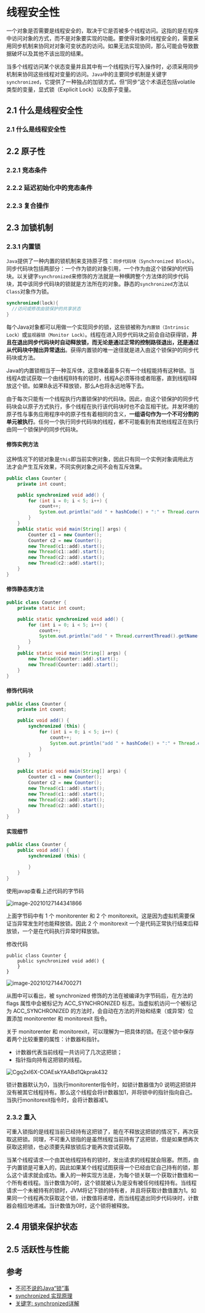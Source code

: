 # 线程安全性

一个对象是否需要是线程安全的，取决于它是否被多个线程访问。这指的是在程序中访问对象的方式，而不是对象要实现的功能。要使得对象时线程安全的，需要采用同步机制来协同对对象可变状态的访问。如果无法实现协同，那么可能会导致数据破坏以及其他不该出现的结果。



当多个线程访问某个状态变量并且其中有一个线程执行写入操作时，必须采用同步机制来协同这些线程对变量的访问。`Java`中的主要同步机制是关键字`synchronized`，它提供了一种独占的加锁方式，但“同步”这个术语还包括volatile类型的变量，显式锁（Explicit Lock）以及原子变量。

## 2.1 什么是线程安全性

### 2.1 什么是线程安全性

## 2.2 原子性

### 2.2.1 竞态条件

### 2.2.2 延迟初始化中的竞态条件

### 2.2.3 复合操作

## 2.3 加锁机制

### 2.3.1 内置锁

`Java`提供了一种内置的锁机制来支持原子性：`同步代码块（Synchronized Block）`。同步代码块包括两部分：一个作为锁的对象引用，一个作为由这个锁保护的代码块。以关键字`synchronized`来修饰的方法就是一种横跨整个方法体的同步代码块，其中该同步代码块的锁就是方法所在的对象。静态的`synchronized`方法以`Class`对象作为锁。

```java
synchronized(lock){
  //访问或修改由锁保护的共享状态
}
```

每个Java对象都可以用做一个实现同步的锁，这些锁被称为`内置锁（Intrinsic Lock）`或`监视器锁（Monitor Lock）`。线程在进入同步代码块之前会自动获得锁，**并且在退出同步代码块时自动释放锁，而无论是通过正常的控制路径退出，还是通过从代码块中抛出异常退出**。获得内置锁的唯一途径就是进入由这个锁保护的同步代码块或方法。

Java的内置锁相当于一种互斥体，这意味着最多只有一个线程能持有这种锁。当线程A尝试获取一个由线程B持有的锁时，线程A必须等待或者阻塞，直到线程B释放这个锁。如果B永远不释放锁，那么A也将永远地等下去。

由于每次只能有一个线程执行内置锁保护的代码块。因此，由这个锁保护的同步代码块会以原子方式执行，多个线程在执行该代码块时也不会互相干扰。并发环境的原子性与事务应用程序中的原子性有着相同的含义，**一组语句作为一个不可分割的单元被执行**。任何一个执行同步代码块的线程，都不可能看到有其他线程正在执行由同一个锁保护的同步代码块。

#### 修饰实例方法

这种情况下的锁对象是`this`即当前实例对象，因此只有同一个实例对象调用此方法才会产生互斥效果，不同实例对象之间不会有互斥效果。

```java
public class Counter {
    private int count;

    public synchronized void add() {
        for (int i = 0; i < 5; i++) {
            count++;
            System.out.println("add " + hashCode() + ":" + Thread.currentThread().getName() + " : " + count);
        }
    }
    public static void main(String[] args) {
        Counter c1 = new Counter();
        Counter c2 = new Counter();
        new Thread(c1::add).start();
        new Thread(c1::add).start();
        new Thread(c2::add).start();
        new Thread(c2::add).start();
    }
}
```



#### 修饰静态类方法

```java
public class Counter {
    private static int count;

    public static synchronized void add() {
        for (int i = 0; i < 5; i++) {
            count++;
            System.out.println("add " + Thread.currentThread().getName() + " : " + count);
        }
    }
    public static void main(String[] args) {
        new Thread(Counter::add).start();
        new Thread(Counter::add).start();
    }
}
```



#### 修饰代码块

```java
public class Counter {
    private int count;

    public void add() {
        synchronized (this) {
            for (int i = 0; i < 5; i++) {
                count++;
                System.out.println("add " + hashCode() + ":" + Thread.currentThread().getName() + " : " + count);
            }
        }
    }

    public static void main(String[] args) {
        Counter c1 = new Counter();
        Counter c2 = new Counter();
        new Thread(c1::add).start();
        new Thread(c1::add).start();
        new Thread(c2::add).start();
        new Thread(c2::add).start();
    }
}
```

#### 实现细节

```java
public class Counter {
    public void add() {
        synchronized (this) {

        }
    }
}
```

使用javap查看上述代码的字节码

![image-20210127144341866](https://malinkang-1253444926.cos.ap-beijing.myqcloud.com/blog/images/image-20210127144341866.png)

上面字节码中有 1 个 monitorenter 和 2 个 monitorexit。这是因为虚拟机需要保证当异常发生时也能释放锁。因此 2 个 monitorexit 一个是代码正常执行结束后释放锁，一个是在代码执行异常时释放锁。

修改代码

```
public class Counter {
    public synchronized void add() {
    }
}
```

![image-20210127144700271](https://malinkang-1253444926.cos.ap-beijing.myqcloud.com/blog/images/image-20210127144700271.png)

从图中可以看出，被 synchronized 修饰的方法在被编译为字节码后，在方法的 flags 属性中会被标记为 ACC_SYNCHRONIZED 标志。当虚拟机访问一个被标记为 ACC_SYNCHRONIZED 的方法时，会自动在方法的开始和结束（或异常）位置添加 monitorenter 和 monitorexit 指令。

关于 monitorenter 和 monitorexit，可以理解为一把具体的锁。在这个锁中保存着两个比较重要的属性：计数器和指针。

* 计数器代表当前线程一共访问了几次这把锁；
* 指针指向持有这把锁的线程。

![Cgq2xl6X-COAEskYAABd1Qkprak432](https://malinkang-1253444926.cos.ap-beijing.myqcloud.com/blog/images/Cgq2xl6X-COAEskYAABd1Qkprak432.png)

锁计数器默认为0，当执行monitorenter指令时，如锁计数器值为0 说明这把锁并没有被其它线程持有。那么这个线程会将计数器加1，并将锁中的指针指向自己。当执行monitorexit指令时，会将计数器减1。

### 2.3.2 重入

可重入锁指的是线程当前已经持有这把锁了，能在不释放这把锁的情况下，再次获取这把锁。同理，不可重入锁指的是虽然线程当前持有了这把锁，但是如果想再次获取这把锁，也必须要先释放锁后才能再次尝试获取。

当某个线程请求一个由其他线程持有的锁时，发出请求的线程就会阻塞。然而，由于内置锁是可重入的，因此如果某个线程试图获得一个已经由它自己持有的锁，那么这个请求就会成功。重入的一种实现方法是，为每个锁关联一个获取计数值和一个所有者线程。当计数值为0时，这个锁就被认为是没有被任何线程持有。当线程请求一个未被持有的锁时，JVM将记下锁的持有者，并且将获取计数值置为1。如果同一个线程再次获取这个锁，计数值将递增，而当线程退出同步代码块时，计数器会相应地递减。当计数值为0时，这个锁将被释放。

## 2.4 用锁来保护状态

## 2.5 活跃性与性能



## 参考

* [不可不说的Java“锁”事](https://tech.meituan.com/2018/11/15/java-lock.html)
* [synchronized 实现原理](https://xiaomi-info.github.io/2020/03/24/synchronized/)
* [关键字: synchronized详解](https://www.pdai.tech/md/java/thread/java-thread-x-key-synchronized.html)